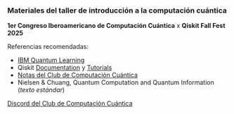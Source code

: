 ### Materiales del taller de introducción a la computación cuántica
**1er Congreso Iberoamericano de Computación Cuántica**
x **Qiskit Fall Fest 2025**

Referencias recomendadas:

- [IBM Quantum Learning](https://quantum.cloud.ibm.com/learning/en)
- Qiskit [Documentation](https://quantum.cloud.ibm.com/docs/en/guides) y [Tutorials](https://quantum.cloud.ibm.com/docs/en/tutorials)
- [Notas del Club de Computación Cuántica](https://clubcomputacioncuantica.github.com/notas)
- Nielsen & Chuang, Quantum Computation and Quantum Information (*texto estándar*)

[Discord del Club de Computación Cuántica](https://discord.gg/46GDw6C2Ak)
